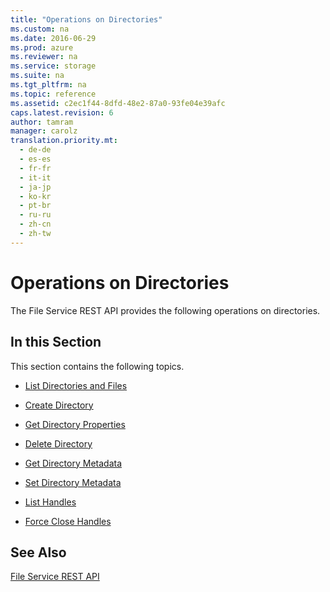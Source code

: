 ```yaml
---
title: "Operations on Directories"
ms.custom: na
ms.date: 2016-06-29
ms.prod: azure
ms.reviewer: na
ms.service: storage
ms.suite: na
ms.tgt_pltfrm: na
ms.topic: reference
ms.assetid: c2ec1f44-8dfd-48e2-87a0-93fe04e39afc
caps.latest.revision: 6
author: tamram
manager: carolz
translation.priority.mt: 
  - de-de
  - es-es
  - fr-fr
  - it-it
  - ja-jp
  - ko-kr
  - pt-br
  - ru-ru
  - zh-cn
  - zh-tw
---
```

# Operations on Directories
The File Service REST API provides the following operations on directories.  
  
## In this Section  
 This section contains the following topics.  
  
-   [List Directories and Files](List-Directories-and-Files.md)  
  
-   [Create Directory](Create-Directory.md)  
  
-   [Get Directory Properties](Get-Directory-Properties.md)  
  
-   [Delete Directory](Delete-Directory.md)  
  
-   [Get Directory Metadata](Get-Directory-Metadata.md)  
  
-   [Set Directory Metadata](Set-Directory-Metadata.md)  

-   [List Handles](List-Handles.md)

-   [Force Close Handles](Force-Close-Handles.md)
  
## See Also  
 [File Service REST API](File-Service-REST-API.md)
